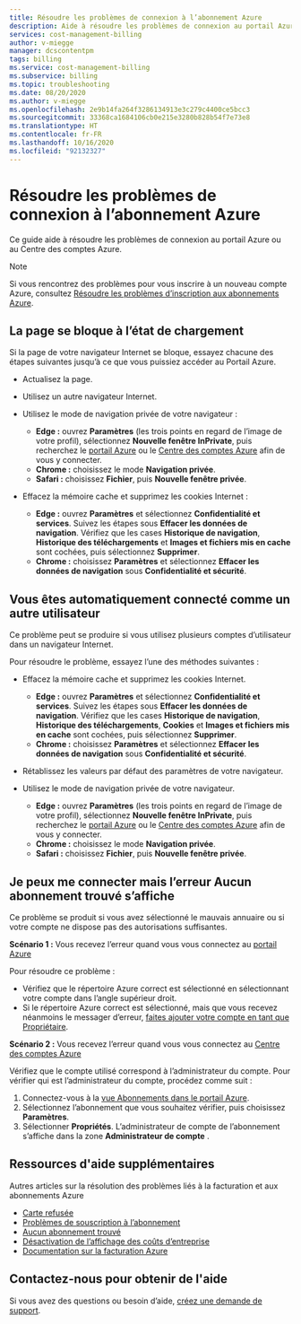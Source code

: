 ```yaml
---
title: Résoudre les problèmes de connexion à l’abonnement Azure
description: Aide à résoudre les problèmes de connexion au portail Azure ou au Centre des comptes Azure.
services: cost-management-billing
author: v-miegge
manager: dcscontentpm
tags: billing
ms.service: cost-management-billing
ms.subservice: billing
ms.topic: troubleshooting
ms.date: 08/20/2020
ms.author: v-miegge
ms.openlocfilehash: 2e9b14fa264f3286134913e3c279c4400ce5bcc3
ms.sourcegitcommit: 33368ca1684106cb0e215e3280b828b54f7e73e8
ms.translationtype: HT
ms.contentlocale: fr-FR
ms.lasthandoff: 10/16/2020
ms.locfileid: "92132327"
---
```

# <a name="troubleshoot-azure-subscription-sign-in-issues"></a>Résoudre les problèmes de connexion à l’abonnement Azure

Ce guide aide à résoudre les problèmes de connexion au portail Azure ou au Centre des comptes Azure.

> [!NOTE]
> Si vous rencontrez des problèmes pour vous inscrire à un nouveau compte Azure, consultez [Résoudre les problèmes d’inscription aux abonnements Azure](./troubleshoot-azure-sign-up.md).

## <a name="page-hangs-in-the-loading-status"></a>La page se bloque à l’état de chargement

Si la page de votre navigateur Internet se bloque, essayez chacune des étapes suivantes jusqu’à ce que vous puissiez accéder au Portail Azure.

- Actualisez la page.
- Utilisez un autre navigateur Internet.
- Utilisez le mode de navigation privée de votre navigateur :

   - **Edge :** ouvrez **Paramètres** (les trois points en regard de l’image de votre profil), sélectionnez **Nouvelle fenêtre InPrivate**, puis recherchez le [portail Azure](https://portal.azure.com/) ou le [Centre des comptes Azure](https://account.azure.com/Subscriptions) afin de vous y connecter. 
   - **Chrome :** choisissez le mode **Navigation privée**.
   - **Safari :** choisissez **Fichier**, puis **Nouvelle fenêtre privée**.

- Effacez la mémoire cache et supprimez les cookies Internet :

   - **Edge :** ouvrez **Paramètres** et sélectionnez **Confidentialité et services**. Suivez les étapes sous **Effacer les données de navigation**. Vérifiez que les cases **Historique de navigation**, **Historique des téléchargements** et **Images et fichiers mis en cache** sont cochées, puis sélectionnez **Supprimer**.
   - **Chrome :** choisissez **Paramètres** et sélectionnez **Effacer les données de navigation** sous **Confidentialité et sécurité**.

## <a name="you-are-automatically-signed-in-as-a-different-user"></a>Vous êtes automatiquement connecté comme un autre utilisateur

Ce problème peut se produire si vous utilisez plusieurs comptes d’utilisateur dans un navigateur Internet.

Pour résoudre le problème, essayez l’une des méthodes suivantes :

- Effacez la mémoire cache et supprimez les cookies Internet.

   - **Edge :** ouvrez **Paramètres** et sélectionnez **Confidentialité et services**. Suivez les étapes sous **Effacer les données de navigation**. Vérifiez que les cases **Historique de navigation**, **Historique des téléchargements**, **Cookies** et **Images et fichiers mis en cache** sont cochées, puis sélectionnez **Supprimer**.
   - **Chrome :** choisissez **Paramètres** et sélectionnez **Effacer les données de navigation** sous **Confidentialité et sécurité**.
- Rétablissez les valeurs par défaut des paramètres de votre navigateur.
- Utilisez le mode de navigation privée de votre navigateur. 
   - **Edge :** ouvrez **Paramètres** (les trois points en regard de l’image de votre profil), sélectionnez **Nouvelle fenêtre InPrivate**, puis recherchez le [portail Azure](https://portal.azure.com/) ou le [Centre des comptes Azure](https://account.azure.com/Subscriptions) afin de vous y connecter. 
   - **Chrome :** choisissez le mode **Navigation privée**.
   - **Safari :** choisissez **Fichier**, puis **Nouvelle fenêtre privée**.

## <a name="i-can-sign-in-but-i-see-the-error-no-subscriptions-found"></a>Je peux me connecter mais l’erreur Aucun abonnement trouvé s’affiche

Ce problème se produit si vous avez sélectionné le mauvais annuaire ou si votre compte ne dispose pas des autorisations suffisantes.

**Scénario 1 :** Vous recevez l’erreur quand vous vous connectez au [portail Azure](https://portal.azure.com/)

Pour résoudre ce problème :

- Vérifiez que le répertoire Azure correct est sélectionné en sélectionnant votre compte dans l’angle supérieur droit.
- Si le répertoire Azure correct est sélectionné, mais que vous recevez néanmoins le messager d’erreur, [faites ajouter votre compte en tant que Propriétaire](./add-change-subscription-administrator.md).

**Scénario 2 :** Vous recevez l’erreur quand vous vous connectez au [Centre des comptes Azure](https://account.windowsazure.com/Subscriptions)

Vérifiez que le compte utilisé correspond à l’administrateur du compte. Pour vérifier qui est l’administrateur du compte, procédez comme suit :

1.  Connectez-vous à la [vue Abonnements dans le portail Azure](https://portal.azure.com/#blade/Microsoft_Azure_Billing/SubscriptionsBlade).
1.  Sélectionnez l’abonnement que vous souhaitez vérifier, puis choisissez **Paramètres**.
1.  Sélectionner **Propriétés**. L’administrateur de compte de l’abonnement s’affiche dans la zone **Administrateur de compte** .

## <a name="additional-help-resources"></a>Ressources d'aide supplémentaires

Autres articles sur la résolution des problèmes liés à la facturation et aux abonnements Azure

- [Carte refusée](./troubleshoot-declined-card.md)
- [Problèmes de souscription à l’abonnement](./troubleshoot-azure-sign-up.md)
- [Aucun abonnement trouvé](./no-subscriptions-found.md)
- [Désactivation de l’affichage des coûts d’entreprise](./enterprise-mgmt-grp-troubleshoot-cost-view.md)
- [Documentation sur la facturation Azure](../index.yml)

## <a name="contact-us-for-help"></a>Contactez-nous pour obtenir de l'aide

Si vous avez des questions ou besoin d’aide, [créez une demande de support](https://ms.portal.azure.com/#blade/Microsoft_Azure_Support/HelpAndSupportBlade/newsupportrequest).